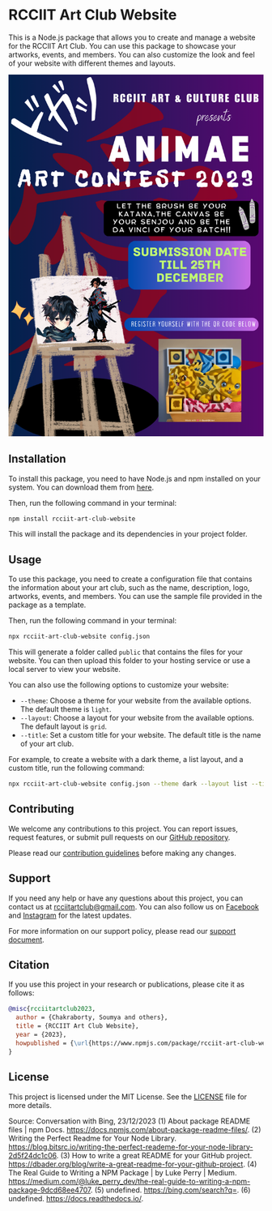 # RCCIIT Art Club Website

This is a Node.js package that allows you to create and manage a website for the RCCIIT Art Club. You can use this package to showcase your artworks, events, and members. You can also customize the look and feel of your website with different themes and layouts.

![Screenshot of the website](https://github.com/Soumya-Chakraborty/RCCIIT_Art_Club/blob/main/app/ANIME%20ART%20CONTEST%20POSTER.png?raw=true)

## Installation

To install this package, you need to have Node.js and npm installed on your system. You can download them from [here](^1^).

Then, run the following command in your terminal:

```bash
npm install rcciit-art-club-website
```

This will install the package and its dependencies in your project folder.

## Usage

To use this package, you need to create a configuration file that contains the information about your art club, such as the name, description, logo, artworks, events, and members. You can use the sample file provided in the package as a template.

Then, run the following command in your terminal:

```bash
npx rcciit-art-club-website config.json
```

This will generate a folder called `public` that contains the files for your website. You can then upload this folder to your hosting service or use a local server to view your website.

You can also use the following options to customize your website:

- `--theme`: Choose a theme for your website from the available options. The default theme is `light`.
- `--layout`: Choose a layout for your website from the available options. The default layout is `grid`.
- `--title`: Set a custom title for your website. The default title is the name of your art club.

For example, to create a website with a dark theme, a list layout, and a custom title, run the following command:

```bash
npx rcciit-art-club-website config.json --theme dark --layout list --title "RCCIIT Art Club - The Best Art Club Ever"
```

## Contributing

We welcome any contributions to this project. You can report issues, request features, or submit pull requests on our [GitHub repository](^2^).

Please read our [contribution guidelines](CONTRIBUTING.md) before making any changes.

## Support

If you need any help or have any questions about this project, you can contact us at rcciitartclub@gmail.com. You can also follow us on [Facebook](^3^) and [Instagram](^4^) for the latest updates.

For more information on our support policy, please read our [support document](SUPPORT.md).

## Citation

If you use this project in your research or publications, please cite it as follows:

```bibtex
@misc{rcciitartclub2023,
  author = {Chakraborty, Soumya and others},
  title = {RCCIIT Art Club Website},
  year = {2023},
  howpublished = {\url{https://www.npmjs.com/package/rcciit-art-club-website}}
}
```

## License

This project is licensed under the MIT License. See the [LICENSE](LICENSE) file for more details.

Source: Conversation with Bing, 23/12/2023
(1) About package README files | npm Docs. https://docs.npmjs.com/about-package-readme-files/.
(2) Writing the Perfect Readme for Your Node Library. https://blog.bitsrc.io/writing-the-perfect-reademe-for-your-node-library-2d5f24dc1c06.
(3) How to write a great README for your GitHub project. https://dbader.org/blog/write-a-great-readme-for-your-github-project.
(4) The Real Guide to Writing a NPM Package | by Luke Perry | Medium. https://medium.com/@luke_perry_dev/the-real-guide-to-writing-a-npm-package-9dcd68ee4707.
(5) undefined. https://bing.com/search?q=.
(6) undefined. https://docs.readthedocs.io/.
